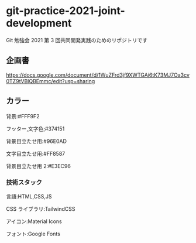 <!-- @format -->

# git-practice-2021-joint-development

Git 勉強会 2021 第 3 回共同開発実践のためのリポジトリです

## 企画書

https://docs.google.com/document/d/1WuZFrd3jf9XWTGAj6tK73MJ7Oa3cv0TZ9tVBlQBEmmc/edit?usp=sharing

## カラー

背景:#FFF9F2

フッター,文字色;#374151

背景目立たせ用:#96E0AD

文字目立たせ用:#FF8587

背景目立たせ用 2:#E3EC96


### 技術スタック

言語:HTML,CSS,JS

CSS ライブラリ:TailwindCSS

アイコン:Material Icons

フォント:Google Fonts


